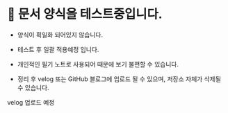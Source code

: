 # 📌 문서 양식을 테스트중입니다.


- 양식이 획일화 되어있지 않습니다.
 
- 테스트 후 일괄 적용예정 입니다.
 
- 개인적인 필기 노트로 사용되어 때문에 보기 불편할 수 있습니다.

- 정리 후 velog 또는 GitHub 블로그에 업로드 될 수 있으며, 저장소 자체가 삭제될 수 있습니다.



velog 업로드 예정
